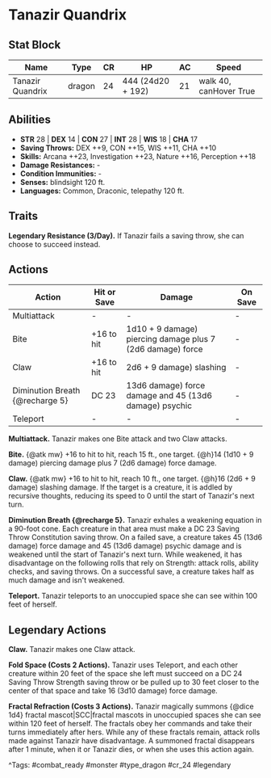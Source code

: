 # Tanazir Quandrix

## Stat Block

| Name | Type | CR | HP | AC | Speed |
|------|------|----|----|----|-------|
| Tanazir Quandrix | dragon | 24 | 444 (24d20 + 192) | 21 | walk 40, canHover True |

## Abilities

- **STR** 28 | **DEX** 14 | **CON** 27 | **INT** 28 | **WIS** 18 | **CHA** 17
- **Saving Throws:** DEX ++9, CON ++15, WIS ++11, CHA ++10  
- **Skills:** Arcana ++23, Investigation ++23, Nature ++16, Perception ++18  
- **Damage Resistances:** -  
- **Condition Immunities:** -  
- **Senses:** blindsight 120 ft.  
- **Languages:** Common, Draconic, telepathy 120 ft.

## Traits

**Legendary Resistance (3/Day).** If Tanazir fails a saving throw, she can choose to succeed instead.


## Actions

| Action | Hit or Save | Damage | On Save |
|--------|--------------|--------|----------|
| Multiattack | - | - | - |
| Bite | +16 to hit | 1d10 + 9 damage) piercing damage plus 7 (2d6 damage) force | - |
| Claw | +16 to hit | 2d6 + 9 damage) slashing | - |
| Diminution Breath {@recharge 5} | DC 23 | 13d6 damage) force damage and 45 (13d6 damage) psychic | - |
| Teleport | - | - | - |

**Multiattack.** Tanazir makes one Bite attack and two Claw attacks.

**Bite.** {@atk mw} +16 to hit to hit, reach 15 ft., one target. {@h}14 (1d10 + 9 damage) piercing damage plus 7 (2d6 damage) force damage.

**Claw.** {@atk mw} +16 to hit to hit, reach 10 ft., one target. {@h}16 (2d6 + 9 damage) slashing damage. If the target is a creature, it is addled by recursive thoughts, reducing its speed to 0 until the start of Tanazir's next turn.

**Diminution Breath {@recharge 5}.** Tanazir exhales a weakening equation in a 90-foot cone. Each creature in that area must make a DC 23 Saving Throw Constitution saving throw. On a failed save, a creature takes 45 (13d6 damage) force damage and 45 (13d6 damage) psychic damage and is weakened until the start of Tanazir's next turn. While weakened, it has disadvantage on the following rolls that rely on Strength: attack rolls, ability checks, and saving throws. On a successful save, a creature takes half as much damage and isn't weakened.

**Teleport.** Tanazir teleports to an unoccupied space she can see within 100 feet of herself.

## Legendary Actions

**Claw.** Tanazir makes one Claw attack.

**Fold Space (Costs 2 Actions).** Tanazir uses Teleport, and each other creature within 20 feet of the space she left must succeed on a DC 24 Saving Throw Strength saving throw or be pulled up to 30 feet closer to the center of that space and take 16 (3d10 damage) force damage.

**Fractal Refraction (Costs 3 Actions).** Tanazir magically summons {@dice 1d4} fractal mascot|SCC|fractal mascots in unoccupied spaces she can see within 120 feet of herself. The fractals obey her commands and take their turns immediately after hers. While any of these fractals remain, attack rolls made against Tanazir have disadvantage. A summoned fractal disappears after 1 minute, when it or Tanazir dies, or when she uses this action again.



^Tags: #combat_ready #monster #type_dragon #cr_24 #legendary